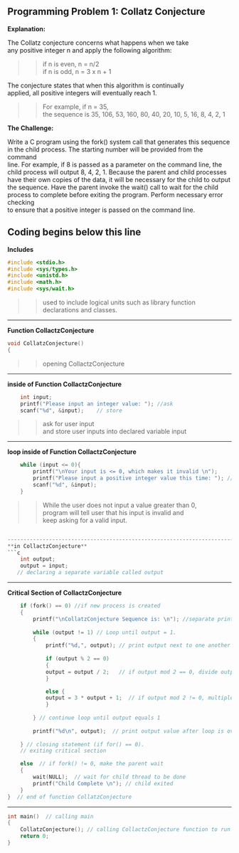 ## Programming Problem 1: Collatz Conjecture 
  
**Explanation:**  
  
The Collatz conjecture concerns what happens when we take  
any positive integer n and apply the following algorithm: 
  
>>if n is even, n = n/2  
if n is odd, n = 3 x n + 1  
  
The conjecture states that when this algorithm is continually  
applied, all positive integers will eventually reach 1.  
  
>>For example, if n = 35,  
the sequence is 35, 106, 53, 160, 80, 40, 20, 10, 5, 16, 8, 4, 2, 1  
  
**The Challenge:**  
  
Write a C program using the fork() system call that generates this sequence  
in the child process. The starting number will be provided from the command  
line. For example, if 8 is passed as a parameter on the command line, the  
child process will output 8, 4, 2, 1. Because the parent and child processes  
have their own copies of the data, it will be necessary for the child to output  
the sequence. Have the parent invoke the wait() call to wait for the child  
process to complete before exiting the program. Perform necessary error checking  
to ensure that a positive integer is passed on the command line.  
  
**Coding begins below this line**
--------------------------------------------------------------------------
**Includes**
```c
#include <stdio.h> 
#include <sys/types.h> 
#include <unistd.h> 
#include <math.h>
#include <sys/wait.h>
```
>> used to include logical units such as library function declarations and classes. 

--------------------------------------------------------------------------
**Function CollactzConjecture**
```c
void CollatzConjecture() 
{ 
```   
>> opening CollactzConjecture

--------------------------------------------------------------------------
**inside of Function CollactzConjecture**
```c
    int input;
    printf("Please input an integer value: "); //ask 
    scanf("%d", &input);    // store
```  
>>ask for user input  
and store user inputs into declared variable input

--------------------------------------------------------------------------
**loop inside of Function CollactzConjecture**
```c
    while (input <= 0){
        printf("\nYour input is <= 0, which makes it invalid \n");
        printf("Please input a positive integer value this time: "); // keep asking user for valid input
        scanf("%d", &input); 
    }
```
>>While the user does not input a value greater than 0,  
program will tell user that his input is invalid and  
keep asking for a valid input.
 
```c

--------------------------------------------------------------------------
**in CollactzConjecture**
```c
    int output;
    output = input;
   // declaring a separate variable called output
```

--------------------------------------------------------------------------
**Critical Section of CollactzConjecture**
```c
    if (fork() == 0) //if new process is created
    {
        printf("\nCollatzConjecture Sequence is: \n"); //separate print to introduce the sequence
 
        while (output != 1) // Loop until output = 1.
        {
            printf("%d,", output); // print output next to one another separated by a comma on each loop
 
            if (output % 2 == 0)  
            {           
            output = output / 2;   // if output mod 2 == 0, divide output by 2 
            }

            else { 
            output = 3 * output + 1;  // if output mod 2 != 0, multiple output by 3 and add 1 to it
            }                        
            
        } // continue loop until output equals 1
        
        printf("%d\n", output);  // print output value after loop is over
        
    } // closing statement (if for() == 0).
    // exiting critical section

    else  // if fork() != 0, make the parent wait
    {
        wait(NULL);  // wait for child thread to be done
        printf("Child Complete \n"); // child exited
    }  
}  // end of function CollatzConjecture
``` 
--------------------------------------------------------------------------
```c
int main()  // calling main
{ 
    CollatzConjecture(); // calling CollactzConjecture function to run it
    return 0; 
}
```

